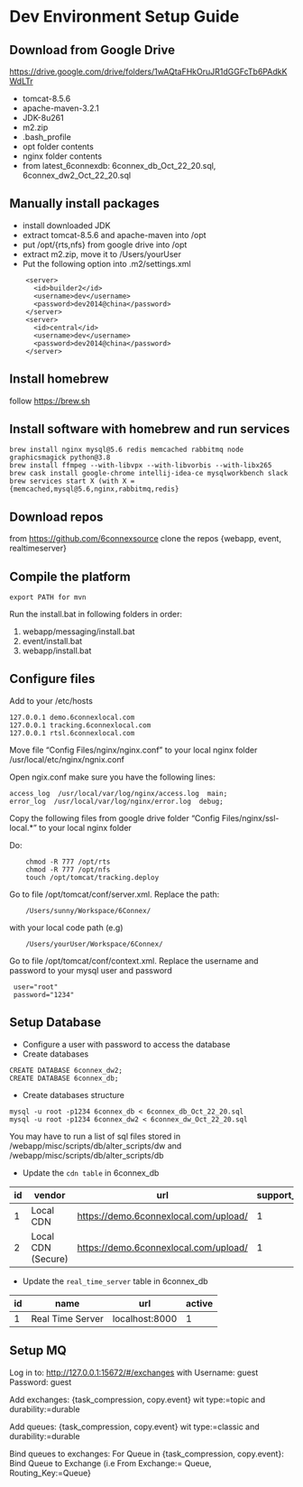 # Dev Environment Setup Guide

## Download from Google Drive 

https://drive.google.com/drive/folders/1wAQtaFHkOruJR1dGGFcTb6PAdkKWdLTr

* tomcat-8.5.6
* apache-maven-3.2.1
* JDK-8u261 
* m2.zip
* .bash_profile
* opt folder contents
* nginx folder contents
* from latest_6connexdb: 6connex_db_Oct_22_20.sql, 6connex_dw2_Oct_22_20.sql

## Manually install packages

* install downloaded JDK 
* extract tomcat-8.5.6 and apache-maven into /opt
* put /opt/{rts,nfs} from google drive into /opt
* extract m2.zip, move it to /Users/yourUser
* Put the following option into .m2/settings.xml

```
    <server>
      <id>builder2</id>
      <username>dev</username>
      <password>dev2014@china</password>
    </server>
    <server>
      <id>central</id>
      <username>dev</username>
      <password>dev2014@china</password>
    </server>
```

## Install homebrew 

follow https://brew.sh

## Install software with homebrew and run services

    brew install nginx mysql@5.6 redis memcached rabbitmq node graphicsmagick python@3.8
    brew install ffmpeg --with-libvpx --with-libvorbis --with-libx265
    brew cask install google-chrome intellij-idea-ce mysqlworkbench slack
    brew services start X (with X = {memcached,mysql@5.6,nginx,rabbitmq,redis}


## Download repos

from https://github.com/6connexsource
clone the repos {webapp, event, realtimeserver}

## Compile the platform

    export PATH for mvn

Run the install.bat in following folders in order:

1. webapp/messaging/install.bat
2. event/install.bat
3. webapp/install.bat
    
## Configure files

Add to your /etc/hosts 

```
127.0.0.1 demo.6connexlocal.com
127.0.0.1 tracking.6connexlocal.com
127.0.0.1 rtsl.6connexlocal.com
```

Move file “Config Files/nginx/nginx.conf” to your local nginx folder /usr/local/etc/nginx/ngnix.conf

Open ngix.conf make sure you have the following lines:

```
access_log  /usr/local/var/log/nginx/access.log  main;
error_log  /usr/local/var/log/nginx/error.log  debug;
```

Copy the following files from google drive folder “Config Files/nginx/ssl-local.*” to your local nginx folder
    
Do:
```
    chmod -R 777 /opt/rts
    chmod -R 777 /opt/nfs
    touch /opt/tomcat/tracking.deploy
```  
  
Go to file /opt/tomcat/conf/server.xml. Replace the path:
```
    /Users/sunny/Workspace/6Connex/
```
with your local code path (e.g)
```
    /Users/yourUser/Workspace/6Connex/ 
```

Go to file /opt/tomcat/conf/context.xml. Replace the username and password to your mysql user and password
```
 user="root"
 password="1234"
```

## Setup Database

* Configure a user with password to access the database
* Create databases

```
CREATE DATABASE 6connex_dw2; 
CREATE DATABASE 6connex_db;
```

* Create databases structure

```
mysql -u root -p1234 6connex_db < 6connex_db_Oct_22_20.sql
mysql -u root -p1234 6connex_dw2 < 6connex_dw_Oct_22_20.sql
```
     
You may have to run a list of sql files stored in /webapp/misc/scripts/db/alter_scripts/dw and /webapp/misc/scripts/db/alter_scripts/db

* Update the `cdn table` in 6connex_db
            
| id | vendor | url | support_ssl |
|----|--------|-----|-------------|
| 1  | Local CDN | https://demo.6connexlocal.com/upload/ | 1 |
| 2  |Local CDN (Secure) | https://demo.6connexlocal.com/upload/ | 1 |


* Update the `real_time_server` table in 6connex_db

| id | name | url | active |
|----|--------|-----|-------------|
| 1  | Real Time Server | localhost:8000 | 1 |

## Setup MQ 

Log in to:  http://127.0.0.1:15672/#/exchanges with
Username: guest
Password:  guest

Add exchanges: {task_compression, copy.event}
wit type:=topic and durability:=durable

Add queues: {task_compression, copy.event}
wit type:=classic and durability:=durable

Bind queues to exchanges:
For Queue in {task_compression, copy.event}:
  Bind Queue to Exchange (i.e From Exchange:= Queue,  Routing_Key:=Queue}
 
